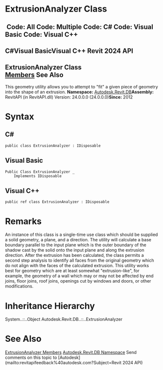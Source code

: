 # ExtrusionAnalyzer Class

﻿
 Code: All Code: Multiple Code: C# Code: Visual Basic Code: Visual C++   
---  
C#Visual BasicVisual C++
Revit 2024 API  
---  
ExtrusionAnalyzer Class  
[Members](93ecfc6f-7b46-490f-bf42-24efd3ef9017.md "ExtrusionAnalyzer Members") See Also  
---  
This geometry utility allows you to attempt to "fit" a given piece of geometry into the shape of an extrusion. 
**Namespace:** [Autodesk.Revit.DB](87546ba7-461b-c646-cbb1-2cb8f5bff8b2.md "Autodesk.Revit.DB Namespace")**Assembly:** RevitAPI (in RevitAPI.dll) Version: 24.0.0.0 (24.0.0.0)**Since:** 2012 
# Syntax
C#  
---  
```text
public class ExtrusionAnalyzer : IDisposable
```
  
Visual Basic  
---  
```text
Public Class ExtrusionAnalyzer _
	Implements IDisposable
```
  
Visual C++  
---  
```text
public ref class ExtrusionAnalyzer : IDisposable
```
  
# Remarks
An instance of this class is a single-time use class which should be supplied a solid geometry, a plane, and a direction. The utility will calculate a base boundary parallel to the input plane which is the outer boundary of the shadow cast by the solid onto the input plane and along the extrusion direction. 
After the extrusion has been calculated, the class permits a second step analysis to identify all faces from the original geometry which do not align with the faces of the calculated extrusion.
This utility works best for geometry which are at least somewhat "extrusion-like", for example, the geometry of a wall which may or may not be affected by end joins, floor joins, roof joins, openings cut by windows and doors, or other modifications.
# Inheritance Hierarchy
System..::..Object Autodesk.Revit.DB..::..ExtrusionAnalyzer
# See Also
[ExtrusionAnalyzer Members](93ecfc6f-7b46-490f-bf42-24efd3ef9017.md "ExtrusionAnalyzer Members")
[Autodesk.Revit.DB Namespace](87546ba7-461b-c646-cbb1-2cb8f5bff8b2.md "Autodesk.Revit.DB Namespace")
Send comments on this topic to [Autodesk](mailto:revitapifeedback%40autodesk.com?Subject=Revit 2024 API)